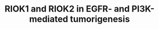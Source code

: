 ---
annotations:
- type: Pathway Ontology
  value: cancer pathway
- type: Pathway Ontology
  value: altered stress response pathway
- type: Disease Ontology
  value: cancer
authors:
- AAR&Co
- Fehrhart
- Khanspers
description: This pathway is based on figure 7 from Read et al. When over-expressed
  the RIOK1 and RIOK2 proteins signal downstream of Akt to induce tumorigensis. RIOK2
  also regulates signaling upstream of AKT through stimulation of TORC2 protein. In
  the absence of RIOK1 and RIOK2 the cell undergoes the L11 Ribosomal Stress Response
  due to reduction of AKT signaling which invokes p53 to stimulate the apoptosis cascade,
  chemosensitivity, and cell cycle arrest in the cell.
last-edited: 2019-11-29
organisms:
- Drosophila melanogaster
redirect_from:
- /index.php/Pathway:WP3873
- /instance/WP3873
schema-jsonld:
- '@context': https://schema.org/
  '@id': https://wikipathways.github.io/pathways/WP3873.html
  '@type': Dataset
  creator:
    '@type': Organization
    name: WikiPathways
  description: This pathway is based on figure 7 from Read et al. When over-expressed
    the RIOK1 and RIOK2 proteins signal downstream of Akt to induce tumorigensis.
    RIOK2 also regulates signaling upstream of AKT through stimulation of TORC2 protein.
    In the absence of RIOK1 and RIOK2 the cell undergoes the L11 Ribosomal Stress
    Response due to reduction of AKT signaling which invokes p53 to stimulate the
    apoptosis cascade, chemosensitivity, and cell cycle arrest in the cell.
  keywords:
  - RpL11
  - Cell Cycle Arrest
  - RIOK1
  - Akt1
  - foxo
  - RIOK2
  - TORC2
  - p53
  - Egfr
  - Pten
  - Apoptosis
  - Chemosensetivity
  - Tumorigenesis
  - Pi3K
  license: CC0
  name: RIOK1 and RIOK2 in EGFR- and PI3K-mediated tumorigenesis
seo: CreativeWork
title: RIOK1 and RIOK2 in EGFR- and PI3K-mediated tumorigenesis
wpid: WP3873
---